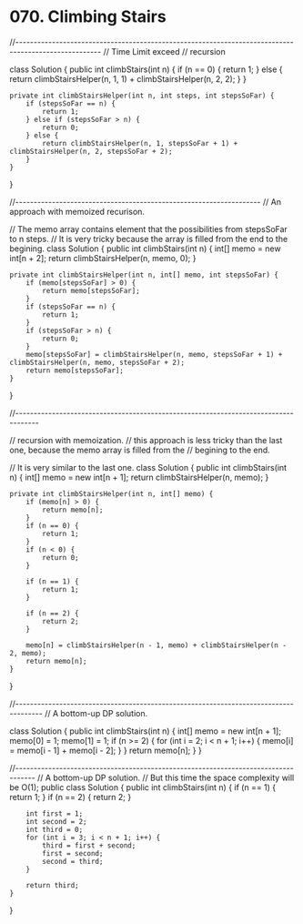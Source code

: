 # 070. Climbing Stairs

//----------------------------------------------------------------------------------------------------- // Time Limit exceed // recursion

class Solution { public int climbStairs\(int n\) { if \(n == 0\) { return 1; } else { return climbStairsHelper\(n, 1, 1\) + climbStairsHelper\(n, 2, 2\); } }

```text
private int climbStairsHelper(int n, int steps, int stepsSoFar) {
    if (stepsSoFar == n) {
        return 1;
    } else if (stepsSoFar > n) {
        return 0;
    } else {
        return climbStairsHelper(n, 1, stepsSoFar + 1) + climbStairsHelper(n, 2, stepsSoFar + 2);
    }
}
```

}

//------------------------------------------------------------------- // An approach with memoized recurison.

// The memo array contains element that the possibilities from stepsSoFar to n steps. // It is very tricky because the array is filled from the end to the begining. class Solution { public int climbStairs\(int n\) { int\[\] memo = new int\[n + 2\]; return climbStairsHelper\(n, memo, 0\); }

```text
private int climbStairsHelper(int n, int[] memo, int stepsSoFar) {
    if (memo[stepsSoFar] > 0) {
        return memo[stepsSoFar];
    } 
    if (stepsSoFar == n) {
        return 1;
    } 
    if (stepsSoFar > n) {
        return 0;
    }
    memo[stepsSoFar] = climbStairsHelper(n, memo, stepsSoFar + 1) + climbStairsHelper(n, memo, stepsSoFar + 2);
    return memo[stepsSoFar];    
}
```

}

//------------------------------------------------------------------------------------

// recursion with memoization. // this approach is less tricky than the last one, because the memo array is filled from the // begining to the end.

// It is very similar to the last one. class Solution { public int climbStairs\(int n\) { int\[\] memo = new int\[n + 1\]; return climbStairsHelper\(n, memo\); }

```text
private int climbStairsHelper(int n, int[] memo) {
    if (memo[n] > 0) {
        return memo[n];
    } 
    if (n == 0) {
        return 1;
    } 
    if (n < 0) {
        return 0;
    }

    if (n == 1) {
        return 1;
    }

    if (n == 2) {
        return 2;
    }

    memo[n] = climbStairsHelper(n - 1, memo) + climbStairsHelper(n - 2, memo);
    return memo[n];    
}
```

}

//------------------------------------------------------------------------------------- // A bottom-up DP solution.

class Solution { public int climbStairs\(int n\) { int\[\] memo = new int\[n + 1\]; memo\[0\] = 1; memo\[1\] = 1; if \(n &gt;= 2\) { for \(int i = 2; i &lt; n + 1; i++\) { memo\[i\] = memo\[i - 1\] + memo\[i - 2\]; } } return memo\[n\]; } }

//----------------------------------------------------------------------------------- // A bottom-up DP solution. // But this time the space complexity will be O\(1\); public class Solution { public int climbStairs\(int n\) { if \(n == 1\) { return 1; } if \(n == 2\) { return 2; }

```text
    int first = 1;
    int second = 2;
    int third = 0;
    for (int i = 3; i < n + 1; i++) {
        third = first + second;
        first = second;
        second = third;
    }

    return third;
}
```

}


